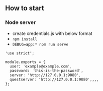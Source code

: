 ## How to start
### Node server
* create credentials.js with below format
* `npm install`
* `DEBUG=app:* npm run serve`

```
'use strict';

module.exports = {
  user: 'example@example.com', 
  password: 'this-is-the-password', 
  server: 'http://127.0.0.1:9080',
  questserver: 'http://127.0.0.1:9080',,,,
};

```
